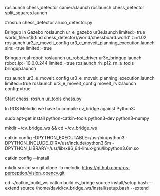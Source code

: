roslaunch chess_detector camera.launch
roslaunch chess_detector split_squares.launch

#rosrun chess_detector aruco_detector.py




Bringup in Gazebo
roslaunch ur_e_gazebo ur3e.launch limited:=true world_file:='$(find chess_detector)/world/chessboard.world' z:=1.02
roslaunch ur3_e_moveit_config ur3_e_moveit_planning_execution.launch sim:=true limited:=true

Bringup real robot:
roslaunch ur_robot_driver ur3e_bringup.launch robot_ip:=10.0.0.244 limited:=true
roslaunch rh_p12_rn_a_tools bringup.launch

roslaunch ur3_e_moveit_config ur3_e_moveit_planning_execution.launch limited:=true
roslaunch ur3_e_moveit_config moveit_rviz.launch config:=true

Start chess:
rosrun ur_tools chess.py


In ROS Melodic we have to compile cv_bridge against Python3:

sudo apt-get install python-catkin-tools python3-dev python3-numpy

mkdir ~/cv_bridge_ws && cd ~/cv_bridge_ws

catkin config -DPYTHON_EXECUTABLE=/usr/bin/python3 -DPYTHON_INCLUDE_DIR=/usr/include/python3.6m -DPYTHON_LIBRARY=/usr/lib/x86_64-linux-gnu/libpython3.6m.so

catkin config --install

mkdir src
cd src
git clone -b melodic https://github.com/ros-perception/vision_opencv.git

cd ~/catkin_build_ws
catkin build cv_bridge
source install/setup.bash --extend
source /home/david/cv_bridge_ws/install/setup.bash --extend